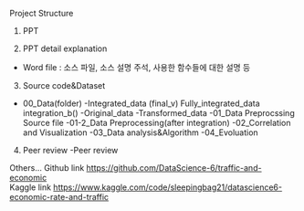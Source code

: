 Project Structure
1. PPT

2. PPT detail explanation
- Word file : 소스 파일, 소스 설명 주석, 사용한 함수들에 대한 설명 등

3. Source code&Dataset
- 00_Data(folder)
	-Integrated_data (final_v)
		Fully_integrated_data
		integration_b()
	-Original_data
	-Transformed_data
  -01_Data Preprocssing Source file
  -01-2_Data Preprocessing(after integration)
  -02_Correlation and Visualization
  -03_Data analysis&Algorithm
  -04_Evoluation
4. Peer review
-Peer review

Others...
Github link
https://github.com/DataScience-6/traffic-and-economic<br>
Kaggle link
https://www.kaggle.com/code/sleepingbag21/datascience6-economic-rate-and-traffic
